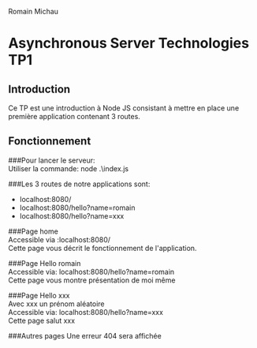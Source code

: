 Romain Michau


Asynchronous Server Technologies TP1
======================================


Introduction
------------
Ce TP est une introduction à Node JS consistant à mettre en place une première application contenant 3 routes.


Fonctionnement
--------------

###Pour lancer le serveur:  
Utiliser la commande:
node .\index.js


###Les 3 routes de notre applications sont:  

* localhost:8080/
* localhost:8080/hello?name=romain
* localhost:8080/hello?name=xxx

###Page home  
Accessible via :localhost:8080/  
Cette page vous décrit le fonctionnement de l'application.

###Page Hello romain  
Accessible via: localhost:8080/hello?name=romain  
Cette page vous montre présentation de moi même

###Page Hello xxx  
Avec xxx un prénom aléatoire  
Accessible via: localhost:8080/hello?name=xxx  
Cette page salut xxx

###Autres pages
Une erreur 404 sera affichée
